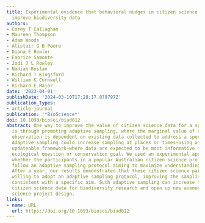 ```yaml
---
title: Experimental evidence that behavioral nudges in citizen science projects can
  improve biodiversity data
authors:
- Corey T Callaghan
- Maureen Thompson
- Adam Woods
- Alistair G B Poore
- Diana E Bowler
- Fabrice Samonte
- Jodi J L Rowley
- Nadiah Roslan
- Richard T Kingsford
- William K Cornwell
- Richard E Major
date: '2023-04-01'
publishDate: '2024-03-10T17:28:17.879797Z'
publication_types:
- article-journal
publication: '*BioScience*'
doi: 10.1093/biosci/biad012
abstract: One way to improve the value of citizen science data for a specific aim
  is through promoting adaptive sampling, where the marginal value of a citizen science
  observation is dependent on existing data collected to address a specific question.
  Adaptive sampling could increase sampling at places or times—using a dynamic and
  updateable framework—where data are expected to be most informative for a given
  ecological question or conservation goal. We used an experimental approach to test
  whether the participants in a popular Australian citizen science project—FrogID—would
  follow an adaptive sampling protocol aiming to maximize understanding of frog diversity.
  After a year, our results demonstrated that these citizen science participants were
  willing to adopt an adaptive sampling protocol, improving the sampling of biodiversity
  consistent with a specific aim. Such adaptive sampling can increase the value of
  citizen science data for biodiversity research and open up new avenues for citizen
  science project design.
links:
- name: URL
  url: https://doi.org/10.1093/biosci/biad012
---
```

